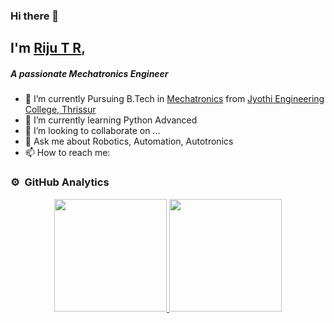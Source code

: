 ### Hi there 👋

## I'm [Riju T R](http://rijutr.me),
##### A passionate Mechatronics Engineer

- 🔭 I’m currently Pursuing B.Tech in [Mechatronics](https://en.wikipedia.org/wiki/Mechatronics#:~:text=Mechatronics%2C%20which%20is%20also%20called,%2C%20control%2C%20and%20product%20engineering. "Mechatronics") from [Jyothi Engineering College, Thrissur](https://www.jecc.ac.in "Jyothi Engineering College, Thrissur")
- 🌱 I’m currently learning Python Advanced
- 👯 I’m looking to collaborate on ...
- 💬 Ask me about Robotics, Automation, Autotronics 
- 📫 How to reach me: 


### ⚙️ &nbsp;GitHub Analytics

<p align="center">
<a href="https://github.com/AVS1508">
  <img height="180em" src="https://github-readme-stats-eight-theta.vercel.app/api?username=imrijutr&show_icons=true&theme=algolia&include_all_commits=true&count_private=true"/>
  <img height="180em" src="https://github-readme-stats-eight-theta.vercel.app/api/top-langs/?username=imrijutr&layout=compact&langs_count=8&theme=algolia"/>
</a>
</p>

